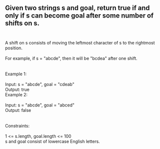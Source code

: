 ## Given two strings s and goal, return true if and only if s can become goal after some number of shifts on s. <br> <br> 
A shift on s consists of moving the leftmost character of s to the rightmost position. <br> <br> 
For example, if s = "abcde", then it will be "bcdea" after one shift. <br> <br> <br> 
Example 1: <br> <br> 
Input: s = "abcde", goal = "cdeab" <br> 
Output: true <br> 
Example 2: <br> <br> 
Input: s = "abcde", goal = "abced" <br> 
Output: false <br> <br> <br> 
Constraints: <br> <br> 
1 <= s.length, goal.length <= 100 <br> 
s and goal consist of lowercase English letters. <br> 
